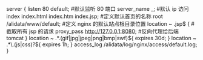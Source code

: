 server {
	listen 80 default;  #默认监听 80 端口
	server_name _;  #默认 ip 访问
	index index.html index.htm index.jsp;  #定义默认首页的名称
	root /alidata/www/default;  #定义 nginx 的默认站点根目录位置
	location ~ \.jsp$ { #截取所有 jsp 的请求
		proxy_pass http://127.0.0.1:8080;  #反向代理给后端 tomcat
	}
	location ~ .*\.(gif|jpg|jpeg|png|bmp|swf)${
		expires 30d;
	}
	location ~ .*\.(js|css)?${
		expires 1h;
	}
	access_log /alidata/log/nginx/access/default.log;
}